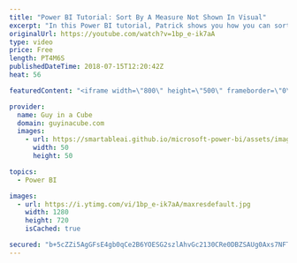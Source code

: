 ```yaml
---
title: "Power BI Tutorial: Sort By A Measure Not Shown In Visual"
excerpt: "In this Power BI tutorial, Patrick shows you how you can sort by a measure not show in a visual within Power BI Desktop. This was something we didn't even know about until recently and it a great little Power BI nugget. If you wanted to sort by something not shown in a visual, this video is for you!"
originalUrl: https://youtube.com/watch?v=1bp_e-ik7aA
type: video
price: Free
length: PT4M6S
publishedDateTime: 2018-07-15T12:20:42Z
heat: 56

featuredContent: "<iframe width=\"800\" height=\"500\" frameborder=\"0\" src=\"https://www.youtube.com/embed/1bp_e-ik7aA\" allow=\"accelerometer; autoplay; encrypted-media; gyroscope; picture-in-picture\" allowfullscreen></iframe>"

provider:
  name: Guy in a Cube
  domain: guyinacube.com
  images:
    - url: https://smartableai.github.io/microsoft-power-bi/assets/images/organizations/guyinacube.com-50x50.jpg
      width: 50
      height: 50

topics:
  - Power BI

images:
  - url: https://i.ytimg.com/vi/1bp_e-ik7aA/maxresdefault.jpg
    width: 1280
    height: 720
    isCached: true

secured: "b+5cZZi5AgGFsE4gb0qCe2B6YOESG2szlAhvGc2130CRe0DBZSAUg0Axs7NFT3DdOlFunTZhzzD/moq1lqBn/qeJe5mmj1tsGQakRu6PmCVWmFzBropgUOB863kXhCZLwl6f486m3quTSmVhfn0YFed0XCdB7MyPxDaxcBkFzB9VdJhjUl0VZ8tqx/ez4pCAlGvCPK39zGOrSFLgZscP20w+4UUEw5/VIRwyxDhMiGj1L56GefV2bdkCl+CmzevO/AWbzUg+whndREgjExpFvpcCg+KHRp0szxSIjfXPSwLhRYJw/Mu169jKWqPAPTMccgVxsvFhDQGeS4h3xDfhDsvjl0OWf2webzVuuBAHwYbeeVqNMXesWajXG5FgZhlpslsgpKOG/n3XMftxx6KbLuDW8I4FaqbDgISV6utT65w=;b1zMr/+aFrunbW7ATFzOoQ=="
---
```


